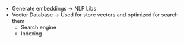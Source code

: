 - Generate embeddings -> NLP Libs
- Vector Database -> Used for store vectors and optimized for search them
  - Search engine
  - Indexing
